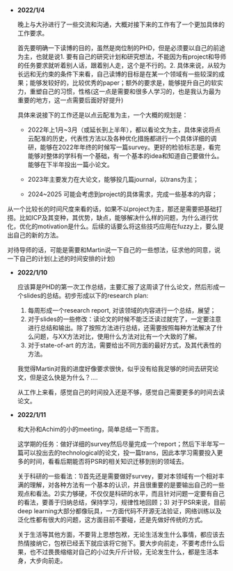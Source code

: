 - **2022/1/4**

  晚上与大孙进行了一些交流和沟通，大概对接下来的工作有了一个更加具体的工作要求。

  首先要明确一下读博的目的，虽然是岗位制的PHD，但是必须要以自己的前途为主，也就是说1. 要有自己的研究计划和研究想法，不能因为有project和导师的任务要求就听着别人话，跟着别人走，这个是不行的。2. 具体来说，从较为长远和无约束的条件下来看，自己读博的目标是在某一个领域有一些较深的成果；能够发较好的，比较优秀的paper；额外的要求是，能够提升自己的软实力，重塑自己的习惯，性格(这一点是需要和很多人学习的，也是我认为最为重要的地方，这一点需要后面好好提升)

  具体来说接下的工作还是以点云配准为主，一个大概的规划是：

  - 2022年上1月~3月（或延长到上半年），都以看论文为主，具体来说将点云配准的历史，代表性方法以及各种优化措施都进行一个具体详细的调研，能够在2022年年终的时候写一篇survey。更好的检验标志是，看完能够对整体的学科有一个基础，有一个基本的idea和知道自己要做什么。能够在下半年投出一篇小论文。

  - 2023年主要发力在大论文，能够投几篇journal，以trans为主；

  - 2024~2025 可能会考虑到project的具体需求，完成一些基本的内容；

​		从一个比较长的时间尺度来看的话，如果不以project为主，那还是需要把基础打捞。比如ICP及其变种，其优势，缺点，能够解决什么样的问题，为什么进行优化，优化的motivation是什么。后续的话要么将这些技巧应用在fuzzy上，要么提出自己的新的方法。

​		对待导师的话，可能是需要和Martin说一下自己的一些想法，征求他的同意，说一下自己的计划(上述的时间安排的计划)

- **2022/1/10**

  应该算是PHD的第一次工作总结，主要汇报了这周读了什么论文，然后形成一个slides的总结。初步形成以下的research plan:

  1. 每周形成一个research report, 对该领域的内容进行一个总结，展望；
  2. 对于slides的一些修改：读论文的时候不能泛泛读过就完了，一定要注意进行总结和输出。除了按照方法进行总结，还需要按照每种方法解决了什么问题，与XX方法对比，使用什么方法对比有一个大致的了解。
  3. 对于state-of-art 的方法，需要给出不同方面的最好方式，及其代表性的方法。

  我觉得Martin对我的进度好像要求很快，似乎没有给我足够的时间去研究论文，但是这么快是为什么？....

  从工作上来看，感觉自己的时间投入还是不够，感觉自己需要更多的时间去读论文。

- **2022/1/11**

  和大孙和Achim的小的meeting，简单总结一下而言。

  这学期的任务：做好详细的survey然后尽量完成一个report；然后下半年写一篇可以投出去的technological的论文，投一篇trans，因此本学习需要投入更多的时间，看看后期能否将PSR的相关知识迁移到别的领域去。

  关于科研的一些看法：1)首先还是需要做好survey，要对本领域有一个相对丰满的理解，对各种方法有一个基本的认识，并且很重要的是要输出自己的一些观点和看法。2)实力够硬，不仅仅是科研的水平，而且针对问题一定要有自己的看法，要善于归纳总结，保持学习，规律性地回顾；3) 对于PSR来说，目前deep learning大部分都像玩具，一方面代码不开源无法验证，网络训练以及泛化性都有很大的问题，这方面目前不要碰，还是先做好传统的方式。

  关于生活等其他方面，不要背上思想包袱，无论生活发生什么事情，都应该去热情接纳它，包袱已经丢下就应该将它抛下。要大步向前走，不要考虑什么后果，也不过畏畏缩缩对自己的小过失斤斤计较，无论发生什么，都是生活本身，大步向前走。